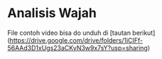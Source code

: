 # Analisis Wajah

File contoh video bisa do unduh di [tautan berikut] (https://drive.google.com/drive/folders/1iCIFf-56AAd3D1xUgs23aCKyN3w9x7sY?usp=sharing)
